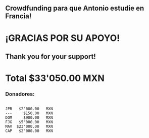 ## Crowdfunding para que Antonio estudie en Francia!

# ¡GRACIAS POR SU APOYO!
## Thank you for your support!
# Total  $33'050.00   MXN


### Donadores:
```

JPB   $2'000.00   MXN
---     $150.00   MXN
DOM     $900.00   MXN
FJG   $5'000.00   MXN
MAV  $23'000.00   MXN
CAP   $2'000.00   MXN

```
